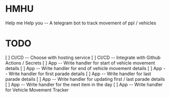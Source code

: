 # HMHU
Help me Help you -- A telegram bot to track movement of ppl / vehicles 

# TODO
[ ] CI/CD -- Choose with hosting service
[ ] CI/CD -- Integrate with Github Actions / Secrets
[ ] App   -- Write handler for start of vehicle movement details
[ ] App   -- Write handler for end of vehicle movement details
[ ] App   -- Write handler for first parade details
[ ] App   -- Write handler for last parade details
[ ] App   -- Write handler for updating first / last parade details
[ ] App   -- Write handler for the next item in the day
[ ] App   -- Write handler for Vehicle Movement Tracker
